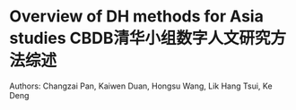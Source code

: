 ﻿# Overview of DH methods for Asia studies CBDB清华小组数字人文研究方法综述

Authors: Changzai Pan, Kaiwen Duan, Hongsu Wang, Lik Hang Tsui, Ke Deng


